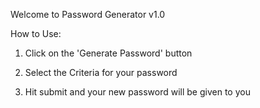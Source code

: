 Welcome to Password Generator v1.0

How to Use:

1. Click on the 'Generate Password' button

2. Select the Criteria for your password

3. Hit  submit and your new password will be given to you

